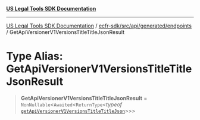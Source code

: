 [**US Legal Tools SDK Documentation**](../../../../../../README.md)

***

[US Legal Tools SDK Documentation](../../../../../../README.md) / [ecfr-sdk/src/api/generated/endpoints](../README.md) / GetApiVersionerV1VersionsTitleTitleJsonResult

# Type Alias: GetApiVersionerV1VersionsTitleTitleJsonResult

> **GetApiVersionerV1VersionsTitleTitleJsonResult** = `NonNullable`\<`Awaited`\<`ReturnType`\<*typeof* [`getApiVersionerV1VersionsTitleTitleJson`](../functions/getApiVersionerV1VersionsTitleTitleJson.md)\>\>\>
